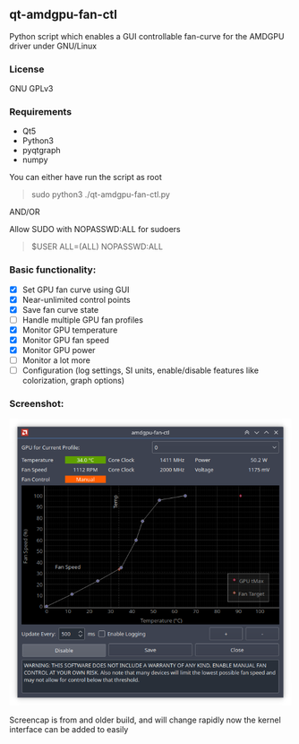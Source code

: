 ## qt-amdgpu-fan-ctl
Python script which enables a GUI controllable fan-curve for the AMDGPU driver under GNU/Linux

### License
GNU GPLv3

### Requirements
- Qt5
- Python3
- pyqtgraph
- numpy

You can either have run the script as root
> sudo python3 ./qt-amdgpu-fan-ctl.py

AND/OR

Allow SUDO with NOPASSWD:ALL for sudoers
> $USER ALL=(ALL) NOPASSWD:ALL

### Basic functionality:
- [x] Set GPU fan curve using GUI
- [x] Near-unlimited control points
- [x] Save fan curve state
- [ ] Handle multiple GPU fan profiles
- [x] Monitor GPU temperature
- [x] Monitor GPU fan speed
- [x] Monitor GPU power
- [ ] Monitor a lot more
- [ ] Configuration (log settings, SI units, enable/disable features like colorization, graph options)

### Screenshot:
![Image showing GUI with gpu fan curve plot and various controls](media/screenshot.png "Main GUI")

Screencap is from and older build, and will change rapidly now the kernel interface can be added to easily
